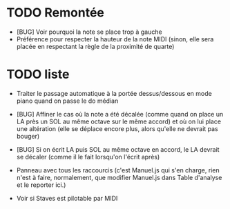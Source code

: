 # TODO Remontée

* [BUG] Voir pourquoi la note se place trop à gauche
* Préférence pour respecter la hauteur de la note MIDI (sinon, elle sera placée en respectant la règle de la proximité de quarte)

# TODO liste


* Traiter le passage automatique à la portée dessus/dessous en mode piano quand on passe le do médian

* [BUG] Affiner le cas où la note a été décalée (comme quand on place un LA près un SOL au même octave sur le même accord) et où on lui place une altération (elle se déplace encore plus, alors qu'elle ne devrait pas bouger)
* [BUG] Si on écrit LA puis SOL au même octave en accord, le LA devrait se décaler (comme il le fait lorsqu'on l'écrit après)


* Panneau avec tous les raccourcis (c'est Manuel.js qui s'en charge, rien n'est à faire, normalement, que modifier Manuel.js dans Table d'analyse et le reporter ici.)

* Voir si Staves est pilotable par MIDI
